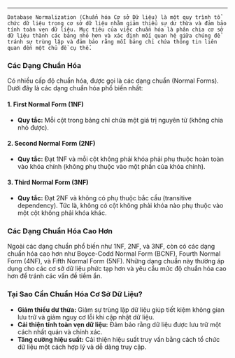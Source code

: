 

---
	Database Normalization (Chuẩn hóa Cơ sở Dữ liệu) là một quy trình tổ chức dữ liệu trong cơ sở dữ liệu nhằm giảm thiểu sự dư thừa và đảm bảo tính toàn vẹn dữ liệu. Mục tiêu của việc chuẩn hóa là phân chia cơ sở dữ liệu thành các bảng nhỏ hơn và xác định mối quan hệ giữa chúng để tránh sự trùng lặp và đảm bảo rằng mỗi bảng chỉ chứa thông tin liên quan đến một chủ đề cụ thể.

### Các Dạng Chuẩn Hóa

Có nhiều cấp độ chuẩn hóa, được gọi là các dạng chuẩn (Normal Forms). Dưới đây là các dạng chuẩn hóa phổ biến nhất:

#### 1. First Normal Form (1NF)

- **Quy tắc:** Mỗi cột trong bảng chỉ chứa một giá trị nguyên tử (không chia nhỏ được).

#### 2. Second Normal Form (2NF)

- **Quy tắc:** Đạt 1NF và mỗi cột không phải khóa phải phụ thuộc hoàn toàn vào khóa chính (không phụ thuộc vào một phần của khóa chính).
#### 3. Third Normal Form (3NF)

- **Quy tắc:** Đạt 2NF và không có phụ thuộc bắc cầu (transitive dependency). Tức là, không có cột không phải khóa nào phụ thuộc vào một cột không phải khóa khác.


### Các Dạng Chuẩn Hóa Cao Hơn

Ngoài các dạng chuẩn phổ biến như 1NF, 2NF, và 3NF, còn có các dạng chuẩn hóa cao hơn như Boyce-Codd Normal Form (BCNF), Fourth Normal Form (4NF), và Fifth Normal Form (5NF). Những dạng chuẩn này thường áp dụng cho các cơ sở dữ liệu phức tạp hơn và yêu cầu mức độ chuẩn hóa cao hơn để tránh các vấn đề tiềm ẩn.

### Tại Sao Cần Chuẩn Hóa Cơ Sở Dữ Liệu?

- **Giảm thiểu dư thừa:** Giảm sự trùng lặp dữ liệu giúp tiết kiệm không gian lưu trữ và giảm nguy cơ lỗi khi cập nhật dữ liệu.
- **Cải thiện tính toàn vẹn dữ liệu:** Đảm bảo rằng dữ liệu được lưu trữ một cách nhất quán và chính xác.
- **Tăng cường hiệu suất:** Cải thiện hiệu suất truy vấn bằng cách tổ chức dữ liệu một cách hợp lý và dễ dàng truy cập.

